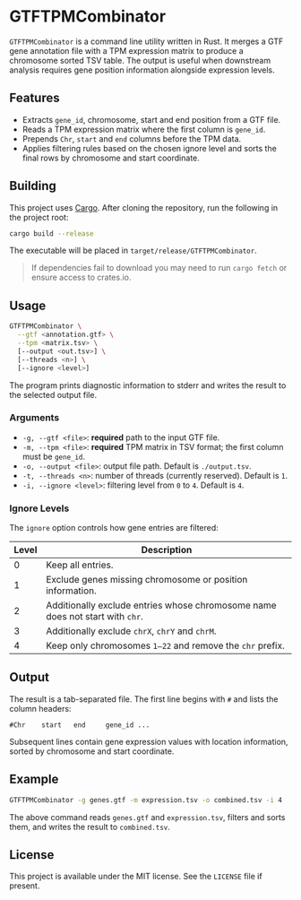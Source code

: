 # GTFTPMCombinator

`GTFTPMCombinator` is a command line utility written in Rust. It merges a GTF gene annotation file with a TPM expression matrix to produce a chromosome sorted TSV table. The output is useful when downstream analysis requires gene position information alongside expression levels.

## Features

- Extracts `gene_id`, chromosome, start and end position from a GTF file.
- Reads a TPM expression matrix where the first column is `gene_id`.
- Prepends `Chr`, `start` and `end` columns before the TPM data.
- Applies filtering rules based on the chosen ignore level and sorts the final rows by chromosome and start coordinate.

## Building

This project uses [Cargo](https://www.rust-lang.org/). After cloning the repository, run the following in the project root:

```bash
cargo build --release
```

The executable will be placed in `target/release/GTFTPMCombinator`.

> If dependencies fail to download you may need to run `cargo fetch` or ensure access to crates.io.

## Usage

```bash
GTFTPMCombinator \
  --gtf <annotation.gtf> \
  --tpm <matrix.tsv> \
  [--output <out.tsv>] \
  [--threads <n>] \
  [--ignore <level>]
```

The program prints diagnostic information to stderr and writes the result to the selected output file.

### Arguments

- `-g, --gtf <file>`: **required** path to the input GTF file.
- `-m, --tpm <file>`: **required** TPM matrix in TSV format; the first column must be `gene_id`.
- `-o, --output <file>`: output file path. Default is `./output.tsv`.
- `-t, --threads <n>`: number of threads (currently reserved). Default is `1`.
- `-i, --ignore <level>`: filtering level from `0` to `4`. Default is `4`.

### Ignore Levels

The `ignore` option controls how gene entries are filtered:

| Level | Description |
|-------|-------------|
| 0 | Keep all entries. |
| 1 | Exclude genes missing chromosome or position information. |
| 2 | Additionally exclude entries whose chromosome name does not start with `chr`. |
| 3 | Additionally exclude `chrX`, `chrY` and `chrM`. |
| 4 | Keep only chromosomes `1–22` and remove the `chr` prefix. |

## Output

The result is a tab-separated file. The first line begins with `#` and lists the column headers:

```
#Chr    start   end     gene_id ...
```

Subsequent lines contain gene expression values with location information, sorted by chromosome and start coordinate.

## Example

```bash
GTFTPMCombinator -g genes.gtf -m expression.tsv -o combined.tsv -i 4
```

The above command reads `genes.gtf` and `expression.tsv`, filters and sorts them, and writes the result to `combined.tsv`.

## License

This project is available under the MIT license. See the `LICENSE` file if present.
